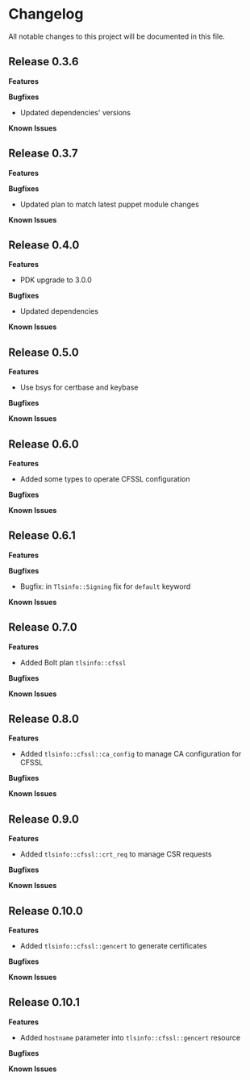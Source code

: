 # Changelog

All notable changes to this project will be documented in this file.

## Release 0.3.6

**Features**

**Bugfixes**

* Updated dependencies' versions

**Known Issues**

## Release 0.3.7

**Features**

**Bugfixes**

* Updated plan to match latest puppet module changes

**Known Issues**

## Release 0.4.0

**Features**

* PDK upgrade to 3.0.0

**Bugfixes**

* Updated dependencies

**Known Issues**

## Release 0.5.0

**Features**

* Use bsys for certbase and keybase

**Bugfixes**

**Known Issues**

## Release 0.6.0

**Features**

* Added some types to operate CFSSL configuration

**Bugfixes**

**Known Issues**

## Release 0.6.1

**Features**

**Bugfixes**

* Bugfix: in `Tlsinfo::Signing` fix for `default` keyword

**Known Issues**

## Release 0.7.0

**Features**

* Added Bolt plan `tlsinfo::cfssl`

**Bugfixes**

**Known Issues**

## Release 0.8.0

**Features**

* Added `tlsinfo::cfssl::ca_config` to manage CA configuration for CFSSL

**Bugfixes**

**Known Issues**

## Release 0.9.0

**Features**

* Added `tlsinfo::cfssl::crt_req` to manage CSR requests

**Bugfixes**

**Known Issues**

## Release 0.10.0

**Features**

* Added `tlsinfo::cfssl::gencert` to generate certificates

**Bugfixes**

**Known Issues**

## Release 0.10.1

**Features**

* Added `hostname` parameter into `tlsinfo::cfssl::gencert` resource

**Bugfixes**

**Known Issues**
